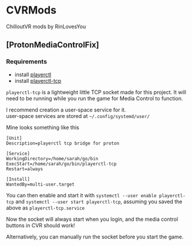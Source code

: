 # CVRMods
ChilloutVR mods by RinLovesYou

## [ProtonMediaControlFix]

### Requirements
* install [playerctl](https://github.com/altdesktop/playerctl)
* install [playerctl-tcp](https://github.com/RinLovesYou/playerctl-tcp)

`playerctl-tcp` is a lightweight little TCP socket made for this project. It will need to be running while you run the game for Media Control to function.

I recommend creation a user-space service for it.<br/>
user-space services are stored at `~/.config/systemd/user/`

Mine looks something like this

```service
[Unit]
Description=playerctl tcp bridge for proton

[Service]
WorkingDirectory=/home/sarah/go/bin
ExecStart=/home/sarah/go/bin/playerctl-tcp
Restart=always

[Install]
WantedBy=multi-user.target
```

You can then enable and start it with `systemctl --user enable playerctl-tcp` and `systemctl --user start playerctl-tcp`, assuming you saved the above as `playerctl-tcp.service`

Now the socket will always start when you login, and the media control buttons in CVR should work!

Alternatively, you can manually run the socket before you start the game.
